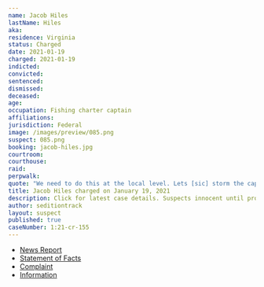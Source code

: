 ```yaml
---
name: Jacob Hiles
lastName: Hiles
aka:
residence: Virginia
status: Charged
date: 2021-01-19
charged: 2021-01-19
indicted:
convicted: 
sentenced: 
dismissed: 
deceased:
age:
occupation: Fishing charter captain
affiliations:
jurisdiction: Federal
image: /images/preview/085.png
suspect: 085.png
booking: jacob-hiles.jpg
courtroom:
courthouse:
raid:
perpwalk:
quote: "We need to do this at the local level. Lets [sic] storm the capitol in Ohio. Tell me when!"
title: Jacob Hiles charged on January 19, 2021
description: Click for latest case details. Suspects innocent until proven guilty.
author: seditiontrack
layout: suspect
published: true
caseNumber: 1:21-cr-155
---
```

- [News Report](https://www.wtvr.com/news/local-news/jacob-giles-turns-himself-in-to-fbi-for-alleged-role-in-capitol-attack)
- [Statement of Facts](https://www.justice.gov/opa/page/file/1356971/download)
- [Complaint](https://www.justice.gov/opa/page/file/1356976/download)
- [Information](https://www.justice.gov/usao-dc/case-multi-defendant/file/1377746/download)
